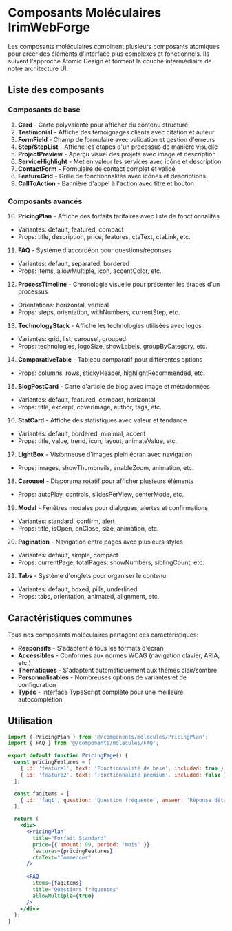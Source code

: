 # Composants Moléculaires IrimWebForge

Les composants moléculaires combinent plusieurs composants atomiques pour créer des éléments d'interface plus complexes et fonctionnels. Ils suivent l'approche Atomic Design et forment la couche intermédiaire de notre architecture UI.

## Liste des composants

### Composants de base
1. **Card** - Carte polyvalente pour afficher du contenu structuré
2. **Testimonial** - Affiche des témoignages clients avec citation et auteur
3. **FormField** - Champ de formulaire avec validation et gestion d'erreurs
4. **Step/StepList** - Affiche les étapes d'un processus de manière visuelle
5. **ProjectPreview** - Aperçu visuel des projets avec image et description
6. **ServiceHighlight** - Met en valeur les services avec icône et description
7. **ContactForm** - Formulaire de contact complet et validé
8. **FeatureGrid** - Grille de fonctionnalités avec icônes et descriptions
9. **CallToAction** - Bannière d'appel à l'action avec titre et bouton

### Composants avancés
10. **PricingPlan** - Affiche des forfaits tarifaires avec liste de fonctionnalités
   - Variantes: default, featured, compact
   - Props: title, description, price, features, ctaText, ctaLink, etc.

11. **FAQ** - Système d'accordéon pour questions/réponses
   - Variantes: default, separated, bordered
   - Props: items, allowMultiple, icon, accentColor, etc.

12. **ProcessTimeline** - Chronologie visuelle pour présenter les étapes d'un processus
   - Orientations: horizontal, vertical
   - Props: steps, orientation, withNumbers, currentStep, etc.

13. **TechnologyStack** - Affiche les technologies utilisées avec logos
   - Variantes: grid, list, carousel, grouped
   - Props: technologies, logoSize, showLabels, groupByCategory, etc.

14. **ComparativeTable** - Tableau comparatif pour différentes options
   - Props: columns, rows, stickyHeader, highlightRecommended, etc.

15. **BlogPostCard** - Carte d'article de blog avec image et métadonnées
   - Variantes: default, featured, compact, horizontal
   - Props: title, excerpt, coverImage, author, tags, etc.

16. **StatCard** - Affiche des statistiques avec valeur et tendance
   - Variantes: default, bordered, minimal, accent
   - Props: title, value, trend, icon, layout, animateValue, etc.

17. **LightBox** - Visionneuse d'images plein écran avec navigation
   - Props: images, showThumbnails, enableZoom, animation, etc.

18. **Carousel** - Diaporama rotatif pour afficher plusieurs éléments
   - Props: autoPlay, controls, slidesPerView, centerMode, etc.

19. **Modal** - Fenêtres modales pour dialogues, alertes et confirmations
   - Variantes: standard, confirm, alert
   - Props: title, isOpen, onClose, size, animation, etc.

20. **Pagination** - Navigation entre pages avec plusieurs styles
   - Variantes: default, simple, compact
   - Props: currentPage, totalPages, showNumbers, siblingCount, etc.

21. **Tabs** - Système d'onglets pour organiser le contenu
   - Variantes: default, boxed, pills, underlined
   - Props: tabs, orientation, animated, alignment, etc.

## Caractéristiques communes

Tous nos composants moléculaires partagent ces caractéristiques:

- **Responsifs** - S'adaptent à tous les formats d'écran
- **Accessibles** - Conformes aux normes WCAG (navigation clavier, ARIA, etc.)
- **Thématiques** - S'adaptent automatiquement aux thèmes clair/sombre
- **Personnalisables** - Nombreuses options de variantes et de configuration
- **Typés** - Interface TypeScript complète pour une meilleure autocomplétion

## Utilisation

```jsx
import { PricingPlan } from '@/components/molecules/PricingPlan';
import { FAQ } from '@/components/molecules/FAQ';

export default function PricingPage() {
  const pricingFeatures = [
    { id: 'feature1', text: 'Fonctionnalité de base', included: true },
    { id: 'feature2', text: 'Fonctionnalité premium', included: false },
  ];

  const faqItems = [
    { id: 'faq1', question: 'Question fréquente', answer: 'Réponse détaillée' },
  ];

  return (
    <div>
      <PricingPlan
        title="Forfait Standard"
        price={{ amount: 99, period: 'mois' }}
        features={pricingFeatures}
        ctaText="Commencer"
      />
      
      <FAQ 
        items={faqItems} 
        title="Questions fréquentes"
        allowMultiple={true}
      />
    </div>
  );
}
``` 